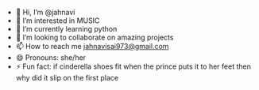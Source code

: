 - 👋 Hi, I’m @jahnavi
- 👀 I’m interested in MUSIC
- 🌱 I’m currently learning python
- 💞️ I’m looking to collaborate on amazing projects
- 📫 How to reach me jahnavisai973@gmail.com
- 😄 Pronouns: she/her
- ⚡ Fun fact: if cinderella shoes fit when the prince puts it to her feet then why did it slip on the first place

<!---
ihavebeautifuleyes/ihavebeautifuleyes is a ✨ special ✨ repository because its `README.md` (this file) appears on your GitHub profile.
You can click the Preview link to take a look at your changes.
--->
